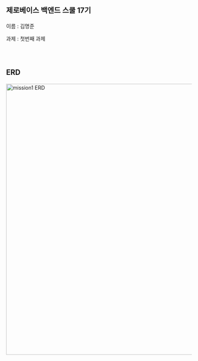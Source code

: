 <h1>
    <sup><sup>제로베이스 백엔드 스쿨 17기</sup> </sup>
</h1>

<p> 이름 : 김명준 </p>
<p> 과제 : 첫번째 과제 </p>

<br>

<h1>
    <sup><sup>ERD</sup> </sup>
</h1>


<img width="735" alt="mission1 ERD" src="https://github.com/chorongs/mission1/assets/117059083/736c1e09-8622-44b7-b7da-10eeefefceae">
